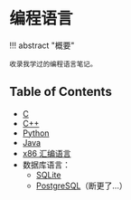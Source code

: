 # 编程语言

!!! abstract "概要"

    收录我学过的编程语言笔记。

## Table of Contents

- [C](c/index.md)
- [C++](cpp/index.md)
- [Python](py/index.md)
- [Java](java/index.md)
- [x86 汇编语言](asm/index.md)
- 数据库语言：
    - [SQLite](sqlite.md)
    - [PostgreSQL](postgresql.md)（断更了...）